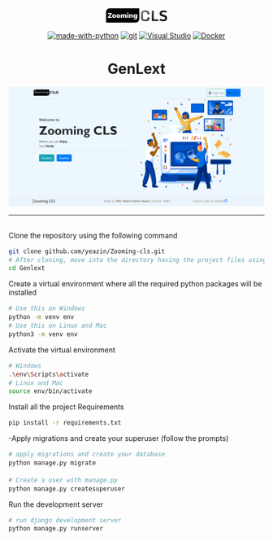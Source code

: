 <div align="center">
<img src="readme/logo.png" width="120px"/>

[![made-with-python](https://img.shields.io/badge/Made%20with-Python-1f425f.svg)](https://www.python.org/)
 [![git](https://badgen.net/badge/icon/git?icon=git&label)](https://git-scm.com) [![Visual Studio](https://badgen.net/badge/icon/visualstudio?icon=visualstudio&label)](https://visualstudio.microsoft.com) [![Docker](https://badgen.net/badge/icon/docker?icon=docker&label)](https://https://docker.com/)
 
<h1> GenLext</h2>
<img src="readme/home.png">
<hr>






 </div>
<br>
Clone the repository using the following command

```bash
git clone github.com/yeazin/Zooming-cls.git
# After cloning, move into the directory having the project files using the change directory command
cd Genlext
```
Create a virtual environment where all the required python packages will be installed

```bash
# Use this on Windows
python -m venv env
# Use this on Linux and Mac
python3 -m venv env
```
Activate the virtual environment

```bash
# Windows
.\env\Scripts\activate
# Linux and Mac
source env/bin/activate
```
Install all the project Requirements
```bash
pip install -r requirements.txt
```
-Apply migrations and create your superuser (follow the prompts)
```bash
# apply migrations and create your database
python manage.py migrate

# Create a user with manage.py
python manage.py createsuperuser
```

Run the development server

```bash
# run django development server
python manage.py runserver
```
